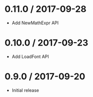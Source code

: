 0.11.0 / 2017-09-28
===================
* Add NewMathExpr API

0.10.0 / 2017-09-23
===================
* Add LoadFont API

0.9.0 / 2017-09-20
===================

* Initial release